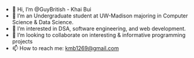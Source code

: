 - 👋 Hi, I’m @GuyBritish - Khai Bui
- 🌱 I’m an Undergraduate student at UW-Madison majoring in Computer Science & Data Science.
- 👀 I’m interested in DSA, software engineering, and web development.
- 💞️ I’m looking to collaborate on interesting & informative programming projects
- 📫 How to reach me: kmb1269@gmail.com

<!---
GuyBritish/GuyBritish is a ✨ special ✨ repository because its `README.md` (this file) appears on your GitHub profile.
You can click the Preview link to take a look at your changes.
--->
